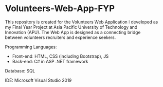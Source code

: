 # Volunteers-Web-App-FYP
This repository is created for the Volunteers Web Application 
I developed as my Final Year Project at Asia Pacific University of Technology and Innovation (APU). 
The Web App is designed as a connecting bridge between volunteers recruiters and experience seekers. 

Programming Languages: 
- Front-end: HTML, CSS (including Bootstrap), JS 
- Back-end: C# in ASP .NET framework 

Database: SQL 

IDE: Microsoft Visual Studio 2019 

